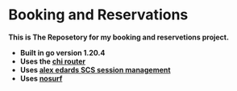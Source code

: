 # Booking and Reservations

**This is The Reposetory for my booking and reservetions project.**

- **Built in go version 1.20.4**
- **Uses the [chi router](https://github.com/go-chi/chi)**
- **Uses [alex edards SCS session management](https://github.com/alexedwards/scs/v2)**
- **Uses [nosurf](https://github.com/justinas/nosurf)**